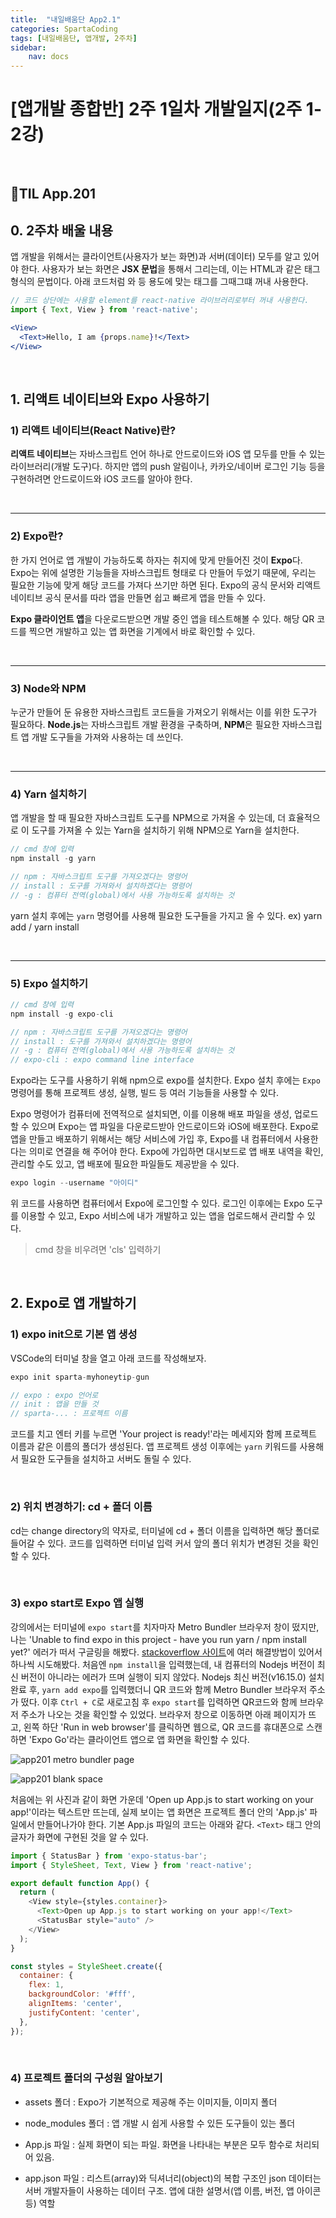 ```yaml
---
title:  "내일배움단 App2.1"
categories: SpartaCoding
tags: [내일배움단, 앱개발, 2주차]
sidebar:
    nav: docs
---
```


# [앱개발 종합반] 2주 1일차 개발일지(2주 1-2강)

<br>

## 📱TIL App.201

## 0. 2주차 배울 내용

앱 개발을 위해서는 클라이언트(사용자가 보는 화면)과 서버(데이터) 모두를 알고 있어야 한다. 사용자가 보는 화면은 **JSX 문법**을 통해서 그리는데, 이는 HTML과 같은 태그 형식의 문법이다. 아래 코드처럼 <View>와 <Text> 등 용도에 맞는 태그를 그때그떄 꺼내 사용한다.

```jsx
// 코드 상단에는 사용할 element를 react-native 라이브러리로부터 꺼내 사용한다.
import { Text, View } from 'react-native';

<View>
  <Text>Hello, I am {props.name}!</Text>
</View>
```

<br>

## 1. 리액트 네이티브와 Expo 사용하기

### 1) 리액트 네이티브(React Native)란?

**리액트 네이티브**는 자바스크립트 언어 하나로 안드로이드와 iOS 앱 모두를 만들 수 있는 라이브러리(개발 도구)다. 하지만 앱의 push 알림이나, 카카오/네이버 로그인 기능 등을 구현하려면 안드로이드와 iOS 코드를 알아야 한다. 

<br>

---

### 2) Expo란?

한 가지 언어로 앱 개발이 가능하도록 하자는 취지에 맞게 만들어진 것이 **Expo**다. Expo는 위에 설명한 기능들을 자바스크립트 형태로 다 만들어 두었기 때문에, 우리는 필요한 기능에 맞게 해당 코드를 가져다 쓰기만 하면 된다. Expo의 공식 문서와 리액트 네이티브 공식 문서를 따라 앱을 만들면 쉽고 빠르게 앱을 만들 수 있다.
<br>

**Expo 클라이언트 앱**을 다운로드받으면 개발 중인 앱을 테스트해볼 수 있다. 해당 QR 코드를 찍으면 개발하고 있는 앱 화면을 기계에서 바로 확인할 수 있다.

<br>

---

### 3) Node와 NPM

누군가 만들어 둔 유용한 자바스크립트 코드들을 가져오기 위해서는 이를 위한 도구가 필요하다. **Node.js**는 자바스크립트 개발 환경을 구축하며, **NPM**은 필요한 자바스크립트 앱 개발 도구들을 가져와 사용하는 데 쓰인다. 

<br>

---

### 4) Yarn 설치하기

앱 개발을 할 때 필요한 자바스크립트 도구를 NPM으로 가져올 수 있는데, 더 효율적으로 이 도구를 가져올 수 있는 Yarn을 설치하기 위해 NPM으로 Yarn을 설치한다.

```js
// cmd 창에 입력
npm install -g yarn

// npm : 자바스크립트 도구를 가져오겠다는 명령어
// install : 도구를 가져와서 설치하겠다는 명령어
// -g : 컴퓨터 전역(global)에서 사용 가능하도록 설치하는 것
```
yarn 설치 후에는 `yarn` 명령어를 사용해 필요한 도구들을 가지고 올 수 있다. ex) yarn add / yarn install

<br>

---

### 5) Expo 설치하기

```js
// cmd 창에 입력
npm install -g expo-cli

// npm : 자바스크립트 도구를 가져오겠다는 명령어
// install : 도구를 가져와서 설치하겠다는 명령어
// -g : 컴퓨터 전역(global)에서 사용 가능하도록 설치하는 것
// expo-cli : expo command line interface
```
Expo라는 도구를 사용하기 위해 npm으로 expo를 설치한다. Expo 설치 후에는 `Expo` 명령어를 통해 프로젝트 생성, 실행, 빌드 등 여러 기능들을 사용할 수 있다. 
<br>

Expo 명령어가 컴퓨터에 전역적으로 설치되면, 이를 이용해 배포 파일을 생성, 업로드할 수 있으며 Expo는 앱 파일을 다운로드받아 안드로이드와 iOS에 배포한다. Expo로 앱을 만들고 배포하기 위해서는 해당 서비스에 가입 후, Expo를 내 컴퓨터에서 사용한다는 의미로 연결을 해 주어야 한다. Expo에 가입하면 대시보드로 앱 배포 내역을 확인, 관리할 수도 있고, 앱 배포에 필요한 파일들도 제공받을 수 있다.
<br>

```js
expo login --username "아이디"
```
위 코드를 사용하면 컴퓨터에서 Expo에 로그인할 수 있다. 로그인 이후에는 Expo 도구를 이용할 수 있고, Expo 서비스에 내가 개발하고 있는 앱을 업로드해서 관리할 수 있다. 

> cmd 창을 비우려면 'cls' 입력하기

<br>

## 2. Expo로 앱 개발하기

### 1) expo init으로 기본 앱 생성

VSCode의 터미널 창을 열고 아래 코드를 작성해보자.

```js
expo init sparta-myhoneytip-gun

// expo : expo 언어로
// init : 앱을 만들 것
// sparta-... : 프로젝트 이름
```

코드를 치고 엔터 키를 누르면 'Your project is ready!'라는 메세지와 함께 프로젝트 이름과 같은 이름의 폴더가 생성된다. 앱 프로젝트 생성 이후에는 `yarn` 키워드를 사용해서 필요한 도구들을 설치하고 서버도 돌릴 수 있다. 

<br>

### 2) 위치 변경하기: cd + 폴더 이름

cd는 change directory의 약자로, 터미널에 cd + 폴더 이름을 입력하면 해당 폴더로 들어갈 수 있다. 코드를 입력하면 터미널 입력 커서 앞의 폴더 위치가 변경된 것을 확인할 수 있다.

<br>

### 3) expo start로 Expo 앱 실행

강의에서는 터미널에 `expo start`를 치자마자 Metro Bundler 브라우저 창이 떴지만, 나는 'Unable to find expo in this project - have you run yarn / npm install yet?' 에러가 떠서 구글링을 해봤다. [stackoverflow 사이트][1]에 여러 해결방법이 있어서 하나씩 시도해봤다. 처음엔 `npm install`을 입력했는데, 내 컴퓨터의 Nodejs 버전이 최신 버전이 아니라는 에러가 뜨며 실행이 되지 않았다. Nodejs 최신 버전(v16.15.0) 설치 완료 후, `yarn add expo`를 입력했더니 QR 코드와 함께 Metro Bundler 브라우저 주소가 떴다. 이후 `Ctrl + C`로 새로고침 후 `expo start`를 입력하면 QR코드와 함께 브라우저 주소가 나오는 것을 확인할 수 있었다. 브라우저 창으로 이동하면 아래 페이지가 뜨고, 왼쪽 하단 'Run in web browser'를 클릭하면 웹으로, QR 코드를 휴대폰으로 스캔하면 'Expo Go'라는 클라이언트 앱으로 앱 화면을 확인할 수 있다. 

![app201 metro bundler page](../../assets/images/a02_metrobundler.jpg)
<br>

![app201 blank space](../../assets/images/a02_blankspace.jpg)

처음에는 위 사진과 같이 화면 가운데 'Open up App.js to start working on your app!'이라는 텍스트만 뜨는데, 실제 보이는 앱 화면은 프로젝트 폴더 안의 'App.js' 파일에서 만들어나가야 한다. 기본 App.js 파일의 코드는 아래와 같다. `<Text>` 태그 안의 글자가 화면에 구현된 것을 알 수 있다. 

```js
import { StatusBar } from 'expo-status-bar';
import { StyleSheet, Text, View } from 'react-native';

export default function App() {
  return (
    <View style={styles.container}>
      <Text>Open up App.js to start working on your app!</Text>
      <StatusBar style="auto" />
    </View>
  );
}

const styles = StyleSheet.create({
  container: {
    flex: 1,
    backgroundColor: '#fff',
    alignItems: 'center',
    justifyContent: 'center',
  },
});
```

<br>

### 4) 프로젝트 폴더의 구성원 알아보기

+ assets 폴더 : Expo가 기본적으로 제공해 주는 이미지들, 이미지 폴더

+ node_modules 폴더 : 앱 개발 시 쉽게 사용할 수 있든 도구들이 있는 폴더

+ App.js 파일 : 실제 화면이 되는 파일. 화면을 나타내는 부분은 모두 함수로 처리되어 있음.

+ app.json 파일 : 리스트(array)와 딕셔너리(object)의 복합 구조인 json 데이터는 서버 개발자들이 사용하는 데이터 구조. 앱에 대한 설명서(앱 이름, 버전, 앱 아이콘 등) 역할

<br>



[1]: https://stackoverflow.com/questions/67618967/unable-to-find-expo-in-this-project-have-you-run-yarn-npm-install-yet